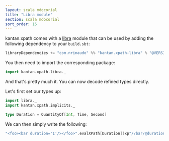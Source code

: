 ```yaml
---
layout: scala mdocorial
title: "Libra module"
section: scala mdocorial
sort_order: 16
---
```

kantan.xpath comes with a [libra](https://github.com/to-ithaca/libra) module that can be used
by adding the following dependency to your `build.sbt`:

```scala
libraryDependencies += "com.nrinaudo" %% "kantan.xpath-libra" % "@VERSION@"
```

You then need to import the corresponding package:

```scala mdoc:silent
import kantan.xpath.libra._
```

And that's pretty much it. You can now decode refined types directly.

Let's first set our types up:

```scala mdoc:silent
import libra._
import kantan.xpath.implicits._

type Duration = QuantityOf[Int, Time, Second]
```

We can then simply write the following:

```scala mdoc
"<foo><bar duration='1'/></foo>".evalXPath[Duration](xp"//bar/@duration")
```
